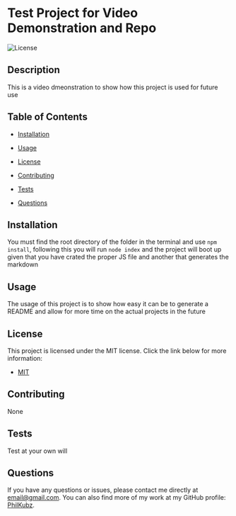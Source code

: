 # Test Project for Video Demonstration and Repo

![License](https://img.shields.io/badge/License-MIT-blue.svg)

## Description

This is a video dmeonstration to show how this project is used for future use

## Table of Contents

* [Installation](#installation)
* [Usage](#usage)
* [License](#license)

* [Contributing](#contributing)
* [Tests](#tests)
* [Questions](#questions)

## Installation

You must find the root directory of the folder in the terminal and use `npm install`, following this you will run `node index` and the project will boot up given that you have crated the proper JS file and another that generates the markdown

## Usage

The usage of this project is to show how easy it can be to generate a README and allow for more time on the actual projects in the future

## License

This project is licensed under the MIT license. Click the link below for more information:

* [MIT](https://opensource.org/licenses/MIT)


## Contributing

None

## Tests

Test at your own will

## Questions

If you have any questions or issues, please contact me directly at email@gmail.com. You can also find more of my work at my GitHub profile: [PhilKubz](https://github.com/PhilKubz).
